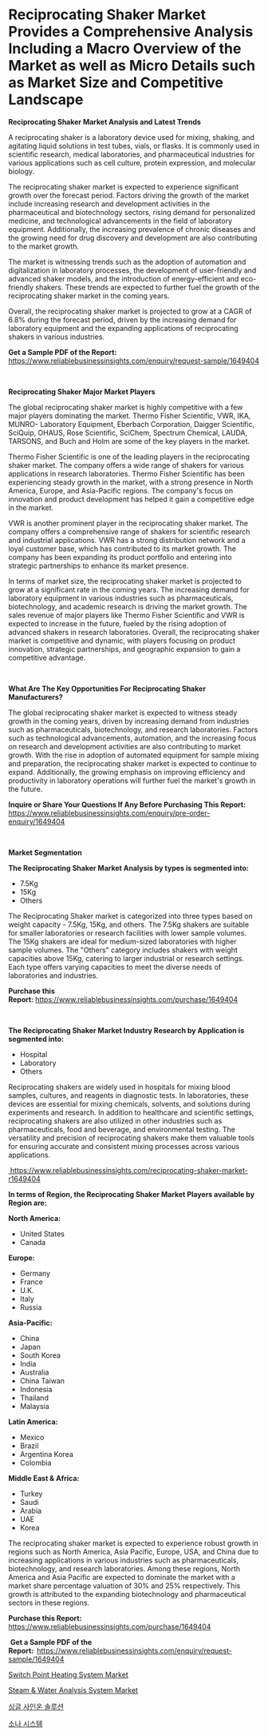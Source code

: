 <p><h1>Reciprocating Shaker Market Provides a Comprehensive Analysis Including a Macro Overview of the Market as well as Micro Details such as Market Size and Competitive Landscape</h1></p><p><strong>Reciprocating Shaker Market Analysis and Latest Trends</strong></p>
<p><p>A reciprocating shaker is a laboratory device used for mixing, shaking, and agitating liquid solutions in test tubes, vials, or flasks. It is commonly used in scientific research, medical laboratories, and pharmaceutical industries for various applications such as cell culture, protein expression, and molecular biology.</p><p>The reciprocating shaker market is expected to experience significant growth over the forecast period. Factors driving the growth of the market include increasing research and development activities in the pharmaceutical and biotechnology sectors, rising demand for personalized medicine, and technological advancements in the field of laboratory equipment. Additionally, the increasing prevalence of chronic diseases and the growing need for drug discovery and development are also contributing to the market growth.</p><p>The market is witnessing trends such as the adoption of automation and digitalization in laboratory processes, the development of user-friendly and advanced shaker models, and the introduction of energy-efficient and eco-friendly shakers. These trends are expected to further fuel the growth of the reciprocating shaker market in the coming years.</p><p>Overall, the reciprocating shaker market is projected to grow at a CAGR of 6.8% during the forecast period, driven by the increasing demand for laboratory equipment and the expanding applications of reciprocating shakers in various industries.</p></p>
<p><strong>Get a Sample PDF of the Report:&nbsp;</strong> <a href="https://www.reliablebusinessinsights.com/enquiry/request-sample/1649404">https://www.reliablebusinessinsights.com/enquiry/request-sample/1649404</a></p>
<p>&nbsp;</p>
<p><strong>Reciprocating Shaker Major Market Players</strong></p>
<p><p>The global reciprocating shaker market is highly competitive with a few major players dominating the market. Thermo Fisher Scientific, VWR, IKA, MUNRO- Laboratory Equipment, Eberbach Corporation, Daigger Scientific, SciQuip, OHAUS, Rose Scientific, SciChem, Spectrum Chemical, LAUDA, TARSONS, and Buch and Holm are some of the key players in the market.</p><p>Thermo Fisher Scientific is one of the leading players in the reciprocating shaker market. The company offers a wide range of shakers for various applications in research laboratories. Thermo Fisher Scientific has been experiencing steady growth in the market, with a strong presence in North America, Europe, and Asia-Pacific regions. The company's focus on innovation and product development has helped it gain a competitive edge in the market.</p><p>VWR is another prominent player in the reciprocating shaker market. The company offers a comprehensive range of shakers for scientific research and industrial applications. VWR has a strong distribution network and a loyal customer base, which has contributed to its market growth. The company has been expanding its product portfolio and entering into strategic partnerships to enhance its market presence.</p><p>In terms of market size, the reciprocating shaker market is projected to grow at a significant rate in the coming years. The increasing demand for laboratory equipment in various industries such as pharmaceuticals, biotechnology, and academic research is driving the market growth. The sales revenue of major players like Thermo Fisher Scientific and VWR is expected to increase in the future, fueled by the rising adoption of advanced shakers in research laboratories. Overall, the reciprocating shaker market is competitive and dynamic, with players focusing on product innovation, strategic partnerships, and geographic expansion to gain a competitive advantage.</p></p>
<p>&nbsp;</p>
<p><strong>What Are The Key Opportunities For Reciprocating Shaker Manufacturers?</strong></p>
<p><p>The global reciprocating shaker market is expected to witness steady growth in the coming years, driven by increasing demand from industries such as pharmaceuticals, biotechnology, and research laboratories. Factors such as technological advancements, automation, and the increasing focus on research and development activities are also contributing to market growth. With the rise in adoption of automated equipment for sample mixing and preparation, the reciprocating shaker market is expected to continue to expand. Additionally, the growing emphasis on improving efficiency and productivity in laboratory operations will further fuel the market's growth in the future.</p></p>
<p><strong>Inquire or Share Your Questions If Any Before Purchasing This Report:</strong> <a href="https://www.reliablebusinessinsights.com/enquiry/pre-order-enquiry/1649404">https://www.reliablebusinessinsights.com/enquiry/pre-order-enquiry/1649404</a></p>
<p>&nbsp;</p>
<p><strong>Market Segmentation</strong></p>
<p><strong>The Reciprocating Shaker Market Analysis by types is segmented into:</strong></p>
<p><ul><li>7.5Kg</li><li>15Kg</li><li>Others</li></ul></p>
<p><p>The Reciprocating Shaker market is categorized into three types based on weight capacity - 7.5Kg, 15Kg, and others. The 7.5Kg shakers are suitable for smaller laboratories or research facilities with lower sample volumes. The 15Kg shakers are ideal for medium-sized laboratories with higher sample volumes. The "Others" category includes shakers with weight capacities above 15Kg, catering to larger industrial or research settings. Each type offers varying capacities to meet the diverse needs of laboratories and industries.</p></p>
<p><strong>Purchase this Report:&nbsp;</strong><a href="https://www.reliablebusinessinsights.com/purchase/1649404">https://www.reliablebusinessinsights.com/purchase/1649404</a></p>
<p>&nbsp;</p>
<p><strong>The Reciprocating Shaker Market Industry Research by Application is segmented into:</strong></p>
<p><ul><li>Hospital</li><li>Laboratory</li><li>Others</li></ul></p>
<p><p>Reciprocating shakers are widely used in hospitals for mixing blood samples, cultures, and reagents in diagnostic tests. In laboratories, these devices are essential for mixing chemicals, solvents, and solutions during experiments and research. In addition to healthcare and scientific settings, reciprocating shakers are also utilized in other industries such as pharmaceuticals, food and beverage, and environmental testing. The versatility and precision of reciprocating shakers make them valuable tools for ensuring accurate and consistent mixing processes across various applications.</p></p>
<p><a href="https://www.reliablebusinessinsights.com/reciprocating-shaker-market-r1649404">&nbsp;https://www.reliablebusinessinsights.com/reciprocating-shaker-market-r1649404</a></p>
<p><strong>In terms of Region, the Reciprocating Shaker Market Players available by Region are:</strong></p>
<p>
    <p> <strong> North America: </strong>
        <ul>
            <li>United States</li>
            <li>Canada</li>
        </ul>
        </p> 
    <p> <strong> Europe: </strong>
        <ul>
            <li>Germany</li>
            <li>France</li>
            <li>U.K.</li>
            <li>Italy</li>
            <li>Russia</li>
        </ul>
        </p> 
    <p> <strong> Asia-Pacific: </strong>
        <ul>
            <li>China</li>
            <li>Japan</li>
            <li>South Korea</li>
            <li>India</li>
            <li>Australia</li>
            <li>China Taiwan</li>
            <li>Indonesia</li>
            <li>Thailand</li>
            <li>Malaysia</li>
        </ul>
        </p> 
    <p> <strong> Latin America: </strong>
        <ul>
            <li>Mexico</li>
            <li>Brazil</li>
            <li>Argentina Korea</li>
            <li>Colombia</li>
        </ul>
        </p> 
    <p> <strong> Middle East & Africa: </strong>
        <ul>
            <li>Turkey</li>
            <li>Saudi</li>
            <li>Arabia</li>
            <li>UAE</li>
            <li>Korea</li>
        </ul>
    </p>
    </p>
<p><p>The reciprocating shaker market is expected to experience robust growth in regions such as North America, Asia Pacific, Europe, USA, and China due to increasing applications in various industries such as pharmaceuticals, biotechnology, and research laboratories. Among these regions, North America and Asia Pacific are expected to dominate the market with a market share percentage valuation of 30% and 25% respectively. This growth is attributed to the expanding biotechnology and pharmaceutical sectors in these regions.</p></p>
<p><strong>Purchase this Report: </strong><a href="https://www.reliablebusinessinsights.com/purchase/1649404">https://www.reliablebusinessinsights.com/purchase/1649404</a></p>
<p>&nbsp;<strong>Get a Sample PDF of the Report:&nbsp;&nbsp;</strong><a href="https://www.reliablebusinessinsights.com/enquiry/request-sample/1649404">https://www.reliablebusinessinsights.com/enquiry/request-sample/1649404</a></p>
<p><strong></strong></p>
<p><p><a href="https://github.com/Sherrillcrooksxa8i18ucf2m/Market-Research-Report-List-3/blob/main/switch-point-heating-system-market.md">Switch Point Heating System Market</a></p><p><a href="https://github.com/derrinmiltonellis35gcl/Market-Research-Report-List-3/blob/main/steam-water-analysis-system-market.md">Steam & Water Analysis System Market</a></p><p><a href="https://github.com/mofijurk071/Market-Research-Report-List-1/blob/main/9422922181346.md">싱글 사인온 솔루션</a></p><p><a href="https://github.com/bunxhcci35271755/Market-Research-Report-List-2/blob/main/1460616181347.md">소나 시스템</a></p></p>
